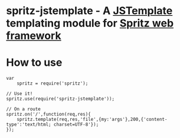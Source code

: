 # spritz-jstemplate - A [JSTemplate](https://www.npmjs.com/package/jstemplate) templating module for [Spritz web framework](https://www.npmjs.com/package/spritz)

# How to use

	var
	    spritz = require('spritz');

	// Use it!
	spritz.use(require('spritz-jstemplate'));

	// On a route
	spritz.on('/',function(req,res){
	    spritz.template(req,res,'file',{my:'args'},200,{'content-type':'text/html; charset=UTF-8'});
	});
